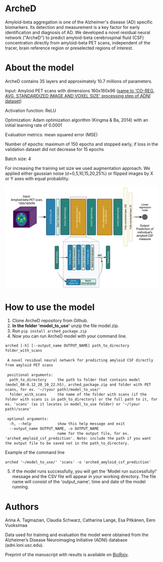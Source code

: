 # ArcheD
Amyloid-beta aggregation is one of the Alzheimer's disease (AD) specific biomarkers. Its detection and measurement is a key factor for early identification and diagnosis of AD. We developed a novel residual neural network ("ArcheD") to predict amyloid-beta cerebrospinal fluid (CSF) concentration directly from amyloid-beta PET scans, independent of the tracer, brain reference region or preselected regions of interest. 
# About the model
ArcheD contains 35 layers and approximately 10.7 millions of parameters. 

Input: Amyloid PET scans with dimensions 160x160x96 ([same to 'CO-REG, AVG, STANDARDIZED IMAGE AND VOXEL SIZE' processing step of ADNI dataset](https://adni.loni.usc.edu/methods/pet-analysis-method/pet-analysis/))

Activation function: ReLU

Optimization: Adam optimization algorithm (Kingma & Ba, 2014) with an initial learning rate of 0.0001

Evaluation metrics: mean squared error (MSE)

Number of epochs: maximum of 150 epochs and stopped early, if loss in the validation dataset did not decrease for 15 epochs 

Batch size: 4

For increasing the training set size we used augmentation approach. We applied either gaussian noise (σ=0,5,10,15,20,25%) or flipped images by X or Y axes with equal probability.

![plot](arched_architechture.png)


# How to use the model
1. Clone ArcheD repository from Github.
2. **In the folder 'model_to_use'** unzip the file model.zip.
3. Run `pip install arched_package.zip`
4. Now you can run ArcheD model with your command line.

```  
arched [-h] [--output_name OUTPUT_NAME] path_to_directory folder_with_scans

 A novel residual neural network for predicting amyloid CSF directly from amyloid PET scans

 positional arguments:
  path_to_directory     the path to folder that contains model (model_08-0.12_20_10_22.h5), arched_package.zip and folder with PET scans, for ex. '~/(your path)/model_to_use/'
  folder_with_scans     the name of the folder with scans (if the folder with scans is in path_to_directory) or the full path to it, for ex. 'scans' (as it locates in model_to_use folder) or '~/(your path)/scans'

 optional arguments:
  -h, --help            show this help message and exit
  --output_name OUTPUT_NAME, -o OUTPUT_NAME
                        name for the output file, for ex. 'arched_amyloid_csf_prediction'. Note: include the path if you want the output file to be saved not in the path_to_directory.
```

Example of the command line

`arched '~/model_to_use/' 'scans' -o 'arched_amyloid_csf_prediction'` 

5. If the model runs successfully, you will get the 'Model run successfully!' message and the CSV file will appear in your working directory. The file name will consist of the 'output_name', time and date of the model running.

# Authors
Arina A. Tagmazian, Claudia Schwarz, Catharina Lange, Esa Pitkänen, Eero Vuoksimaa

Data used for training and evaluation the model were obtained from the Alzheimer’s Disease Neuroimaging Initiative (ADNI) database (adni.loni.usc.edu). 

Preprint of the manuscript with results is available on [BioRxiv](https://www.biorxiv.org/content/10.1101/2023.06.20.545686v2). 
